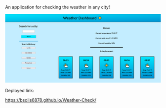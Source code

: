 An application for checking the weather in any city!

![website](/assets/images/website.jpg)

Deployed link:

https://bsolis6878.github.io/Weather-Check/